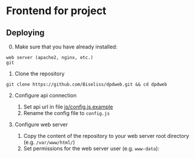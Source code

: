 # Frontend for project

## Deploying
0. Make sure that you have already installed:
```
web server (apache2, nginx, etc.)
git
```
1. Clone the repository
```
git clone https://github.com/Biseliss/dpdweb.git && cd dpdweb
```
2. Configure api connection
    1. Set api url in file [js/config.js.example](./js/config.js.example)
    2. Rename the config file to `config.js`

3. Configure web server
    1. Copy the content of the repository to your web server root directory (e.g. `/var/www/html/`)
    2. Set permissions for the web server user (e.g. `www-data`):
```
